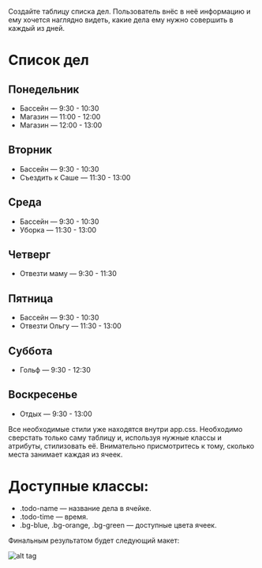 <p>Создайте таблицу списка дел. Пользователь внёс в неё информацию и ему хочется наглядно видеть, какие дела ему нужно совершить в каждый из дней.</p>

<h1>Список дел</h1>
<h2>Понедельник</h2>
<ul>
  <li>Бассейн — 9:30 - 10:30</li>
  <li>Магазин — 11:00 - 12:00</li>
  <li>Магазин — 12:00 - 13:00</li>
</ul>
<h2>Вторник</h2>
<ul>
  <li>Бассейн — 9:30 - 10:30</li>
  <li>Съездить к Саше — 11:30 - 13:00</li>
</ul>
<h2>Среда</h2>
<ul>
  <li>Бассейн — 9:30 - 10:30</li>
  <li>Уборка — 11:30 - 13:00</li>
</ul>
<h2>Четверг</h2>
<ul>
  <li>Отвезти маму — 9:30 - 11:30</li>
</ul>
<h2>Пятница</h2>
<ul>
  <li>Бассейн — 9:30 - 10:30</li>
  <li>Отвезти Ольгу — 11:30 - 13:00</li>
</ul>
<h2>Суббота</h2>
<ul>
  <li>Гольф — 9:30 - 12:30</li>
</ul>
<h2>Воскресенье</h2>
<ul>
  <li>Отдых — 9:30 - 13:00</li>
</ul>
<p>Все необходимые стили уже находятся внутри app.css. Необходимо сверстать только саму таблицу и, используя нужные классы и атрибуты, стилизовать её. Внимательно присмотритесь к тому, сколько места занимает каждая из ячеек.</p>

<h1>Доступные классы:</h1>
<ul>
  <li>.todo-name — название дела в ячейке.</li>
  <li>.todo-time — время.</li>
  <li>.bg-blue, .bg-orange, .bg-green — доступные цвета ячеек.</li>
</ul>
<p>Финальным результатом будет следующий макет:</p>
  
![alt tag](https://cdn2.hexlet.io/store/derivatives/original/2c3366188319dd0bcef1a4a80d6af002.jpg)
